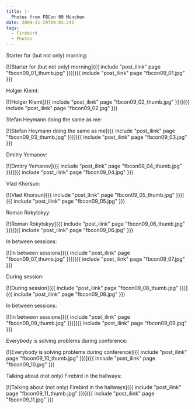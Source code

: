 ```yaml
---
title: |-
  Photos from FBCon 09 München
date: 2009-11-29T09:03:24Z
tags:
  - Firebird
  - Photos
---
```

Starter for (but not only) morning:

[![Starter for (but not only) morning]({{ include "post_ilink" page "fbcon09_01_thumb.jpg" }})]({{ include "post_ilink" page "fbcon09_01.jpg" }})

Holger Klemt:

[![Holger Klemt]({{ include "post_ilink" page "fbcon09_02_thumb.jpg" }})]({{ include "post_ilink" page "fbcon09_02.jpg" }})

Stefan Heymann doing the same as me:

[![Stefan Heymann doing the same as me]({{ include "post_ilink" page "fbcon09_03_thumb.jpg" }})]({{ include "post_ilink" page "fbcon09_03.jpg" }})

Dmitry Yemanov:

[![Dmitry Yemanov]({{ include "post_ilink" page "fbcon09_04_thumb.jpg" }})]({{ include "post_ilink" page "fbcon09_04.jpg" }})

Vlad Khorsun:

[![Vlad Khorsun]({{ include "post_ilink" page "fbcon09_05_thumb.jpg" }})]({{ include "post_ilink" page "fbcon09_05.jpg" }})

Roman Rokytskyy:

[![Roman Rokytskyy]({{ include "post_ilink" page "fbcon09_06_thumb.jpg" }})]({{ include "post_ilink" page "fbcon09_06.jpg" }})

In between sessions:

[![In between sessions]({{ include "post_ilink" page "fbcon09_07_thumb.jpg" }})]({{ include "post_ilink" page "fbcon09_07.jpg" }})

During session:

[![During session]({{ include "post_ilink" page "fbcon09_08_thumb.jpg" }})]({{ include "post_ilink" page "fbcon09_08.jpg" }})

In between sessions:

[![In between sessions]({{ include "post_ilink" page "fbcon09_09_thumb.jpg" }})]({{ include "post_ilink" page "fbcon09_09.jpg" }})

Everybody is solving problems during conference:

[![Everybody is solving problems during conference]({{ include "post_ilink" page "fbcon09_10_thumb.jpg" }})]({{ include "post_ilink" page "fbcon09_10.jpg" }})

Talking about (not only) Firebird in the hallways:

[![Talking about (not only) Firebird in the hallways]({{ include "post_ilink" page "fbcon09_11_thumb.jpg" }})]({{ include "post_ilink" page "fbcon09_11.jpg" }})